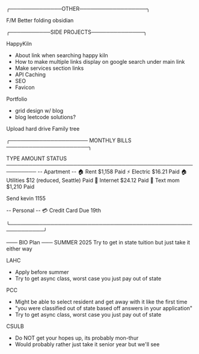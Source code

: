 ╭──────────────OTHER──────────────────╮

F/M 
Better folding obsidian

╭───────────SIDE PROJECTS──────────────╮

HappyKiln
- About link when searching happy kiln
- How to make multiple links display on google search under main link
- Make services section links
- API Caching
- SEO
- Favicon

Portfolio 
- grid design w/ blog
- blog leetcode solutions?

Upload hard drive 
Family tree 






╭───────────────────── MONTHLY BILLS ──────────────────────╮

  TYPE                     AMOUNT                 STATUS
  ──────────────────────────────────────────────────────────
  -- Apartment --
  🏠 Rent                  $1,158                 Paid
  ⚡ Electric              $16.21                 Paid
  🏠 Utilities             $12 (reduced, Seattle) Paid
  📌 Internet              $24.12                 Paid
  📱 Text mom              $1,210                 Paid

Send kevin 1155

  -- Personal --
  💳 Credit Card     Due 19th

╰───────────────────────────────────────────────────────────╯





─── BIO Plan ───
SUMMER 2025
Try to get in state tuition but just take it either way

LAHC
- Apply before summer
- Try to get async class, worst case you just pay out of state

PCC
- Might be able to select resident and get away with it like the first time
- "you were classified out of state based off answers in your application"
- Try to get async class, worst case you just pay out of state

CSULB
- Do NOT get your hopes up, its probably mon-thur
- Would probably rather just take it senior year but we'll see

